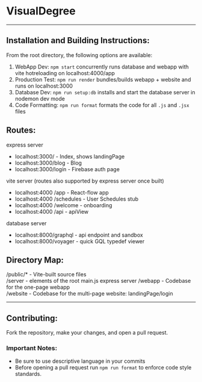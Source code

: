 # VisualDegree

---

## Installation and Building Instructions:

From the root directory, the following options are available:

1. WebApp Dev: `npm start` concurrently runs database and webapp with vite hotreloading on localhost:4000/app
2. Production Test: `npm run render` bundles/builds webapp + website and runs on localhost:3000
3. Database Dev: `npm run setup:db` installs and start the database server in nodemon dev mode
4. Code Formatting: `npm run format` formats the code for all `.js` and `.jsx` files

## Routes:

express server

- localhost:3000/ - Index, shows landingPage
- localhost:3000/blog - Blog
- localhost:3000/login - Firebase auth page

vite server (routes also supported by express server once built)

- localhost:4000 /app - React-flow app
- localhost:4000 /schedules - User Schedules stub
- localhost:4000 /welcome - onboarding
- localhost:4000 /api - apiView

database server

- localhost:8000/graphql - api endpoint and sandbox
- localhost:8000/voyager - quick GQL typedef viewer

## Directory Map:

/public/\* - Vite-built source files  
/server - elements of the root main.js express server
/webapp - Codebase for the one-page webapp  
/website - Codebase for the multi-page website: landingPage/login

---

## Contributing:

Fork the repository, make your changes, and open a pull request.

### Important Notes:

- Be sure to use descriptive language in your commits
- Before opening a pull request run `npm run format` to enforce code style standards.
